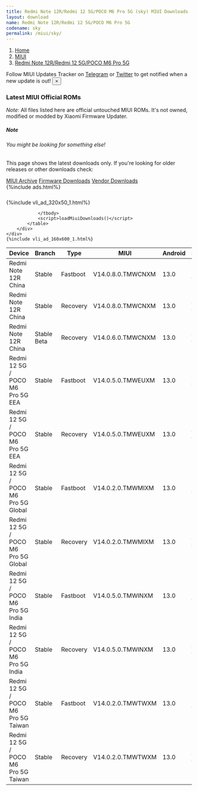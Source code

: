 ```yaml
---
title: Redmi Note 12R/Redmi 12 5G/POCO M6 Pro 5G (sky) MIUI Downloads
layout: download
name: Redmi Note 12R/Redmi 12 5G/POCO M6 Pro 5G
codename: sky
permalink: /miui/sky/
---
```

<nav aria-label="breadcrumb">
    <ol class="breadcrumb">
        <li class="breadcrumb-item"><a href="/">Home</a></li>
        <li class="breadcrumb-item"><a href="/miui/">MIUI</a></li>
        <li class="breadcrumb-item active" aria-current="page"><a href="/miui/sky/">Redmi Note 12R/Redmi 12 5G/POCO M6 Pro 5G</a></li>
    </ol>
</nav>
<div class="alert alert-primary alert-dismissible fade show" role="alert">
    Follow MIUI Updates Tracker on <a href="https://t.me/MIUIUpdatesTracker" class="alert-link">Telegram</a>
     or <a href="https://twitter.com/MiFwUpdater" class="alert-link">Twitter</a> to get notified when a new update is out!
    <button type="button" class="close" data-dismiss="alert" aria-label="Close">
        <span aria-hidden="true">&times;</span>
    </button>
</div>

### Latest MIUI Official ROMs
*Note*: All files listed here are official untouched MIUI ROMs. It's not owned, modified or modded by Xiaomi Firmware Updater.
<div class="card">
  <div class="card-body">
    <h5 class="card-title">Note</h5>
    <h6 class="card-subtitle mb-2 text-muted">You might be looking for something else!</h6>
    <p class="card-text">This page shows the latest downloads only.
     If you're looking for older releases or other downloads check:</p>
    <a href="/archive/miui/sky/" class="card-link">MIUI Archive</a>
    <a href="/firmware/sky/" class="card-link">Firmware Downloads</a>
    <a href="/vendor/sky/" class="card-link">Vendor Downloads</a>
  </div>
</div>
{%include ads.html%}
<div class="row justify-content-center">
    <div class="col-10">
        <div class="table-responsive-md" style="margin-top: 25px;">
            {%include vli_ad_320x50_1.html%}
            <table id="miui" class="display dt-responsive nowrap compact table table-striped table-hover table-sm">
                <thead class="thead-dark">
                    <tr>
                        <th data-ref="device">Device</th>
                        <th data-ref="branch">Branch</th>
                        <th data-ref="type">Type</th>
                        <th data-ref="miui">MIUI</th>
                        <th data-ref="android">Android</th>
                        <th data-ref="size">Size</th>
                        <th data-ref="size">Date</th>
                        <th data-ref="link">Link</th>
                    </tr>
                </thead>
                <tbody>
                <tr><td>Redmi Note 12R China</td><td>Stable</td><td>Fastboot</td><td>V14.0.8.0.TMWCNXM</td><td>13.0</td><td>6.1 GB</td><td>2023-11-20</td><td><a href="/miui/sky/stable/V14.0.8.0.TMWCNXM/">Download</a></td></tr>
<tr><td>Redmi Note 12R China</td><td>Stable</td><td>Recovery</td><td>V14.0.8.0.TMWCNXM</td><td>13.0</td><td>4.8 GB</td><td>2023-11-24</td><td><a href="/miui/sky/stable/V14.0.8.0.TMWCNXM/">Download</a></td></tr>
<tr><td>Redmi Note 12R China</td><td>Stable Beta</td><td>Recovery</td><td>V14.0.6.0.TMWCNXM</td><td>13.0</td><td>4.8 GB</td><td>2023-10-17</td><td><a href="/miui/sky/stable beta/V14.0.6.0.TMWCNXM/">Download</a></td></tr>
<tr><td>Redmi 12 5G / POCO M6 Pro 5G EEA</td><td>Stable</td><td>Fastboot</td><td>V14.0.5.0.TMWEUXM</td><td>13.0</td><td>6.6 GB</td><td>2023-09-05</td><td><a href="/miui/sky/stable/V14.0.5.0.TMWEUXM/">Download</a></td></tr>
<tr><td>Redmi 12 5G / POCO M6 Pro 5G EEA</td><td>Stable</td><td>Recovery</td><td>V14.0.5.0.TMWEUXM</td><td>13.0</td><td>4.4 GB</td><td>2023-09-11</td><td><a href="/miui/sky/stable/V14.0.5.0.TMWEUXM/">Download</a></td></tr>
<tr><td>Redmi 12 5G / POCO M6 Pro 5G Global</td><td>Stable</td><td>Fastboot</td><td>V14.0.2.0.TMWMIXM</td><td>13.0</td><td>7.1 GB</td><td>2023-09-06</td><td><a href="/miui/sky/stable/V14.0.2.0.TMWMIXM/">Download</a></td></tr>
<tr><td>Redmi 12 5G / POCO M6 Pro 5G Global</td><td>Stable</td><td>Recovery</td><td>V14.0.2.0.TMWMIXM</td><td>13.0</td><td>4.3 GB</td><td>2023-09-26</td><td><a href="/miui/sky/stable/V14.0.2.0.TMWMIXM/">Download</a></td></tr>
<tr><td>Redmi 12 5G / POCO M6 Pro 5G India</td><td>Stable</td><td>Fastboot</td><td>V14.0.5.0.TMWINXM</td><td>13.0</td><td>5.7 GB</td><td>2023-10-11</td><td><a href="/miui/sky/stable/V14.0.5.0.TMWINXM/">Download</a></td></tr>
<tr><td>Redmi 12 5G / POCO M6 Pro 5G India</td><td>Stable</td><td>Recovery</td><td>V14.0.5.0.TMWINXM</td><td>13.0</td><td>4.2 GB</td><td>2023-10-17</td><td><a href="/miui/sky/stable/V14.0.5.0.TMWINXM/">Download</a></td></tr>
<tr><td>Redmi 12 5G / POCO M6 Pro 5G Taiwan</td><td>Stable</td><td>Fastboot</td><td>V14.0.2.0.TMWTWXM</td><td>13.0</td><td>5.7 GB</td><td>2023-09-06</td><td><a href="/miui/sky/stable/V14.0.2.0.TMWTWXM/">Download</a></td></tr>
<tr><td>Redmi 12 5G / POCO M6 Pro 5G Taiwan</td><td>Stable</td><td>Recovery</td><td>V14.0.2.0.TMWTWXM</td><td>13.0</td><td>4.2 GB</td><td>2023-09-26</td><td><a href="/miui/sky/stable/V14.0.2.0.TMWTWXM/">Download</a></td></tr>

                </tbody>
                <script>loadMiuiDownloads()</script>
            </table>
        </div>
    </div>
    {%include vli_ad_160x600_1.html%}
</div>
